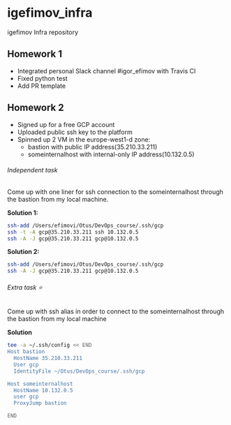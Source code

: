 # igefimov_infra
igefimov Infra repository
## Homework 1
* Integrated personal Slack channel #igor_efimov with Travis CI 
* Fixed python test
* Add PR template 

## Homework 2
* Signed up for a free GCP account
* Uploaded public ssh key to the platform 
* Spinned up 2 VM in the europe-west1-d zone:
    * bastion with public IP address(35.210.33.211)
    * someinternalhost with internal-only IP address(10.132.0.5)

###### Independent task
Come up with one liner for  ssh connection to the someinternalhost through the bastion from my local machine.

**Solution 1:**
```bash 
ssh-add /Users/efimovi/Otus/DevOps_course/.ssh/gcp
ssh -t -A gcp@35.210.33.211 ssh 10.132.0.5
ssh -A -J gcp@35.210.33.211 gcp@10.132.0.5
```

**Solution 2:**
```bash 
ssh-add /Users/efimovi/Otus/DevOps_course/.ssh/gcp
ssh -A -J gcp@35.210.33.211 gcp@10.132.0.5
```

###### Extra task :star:
Come up with ssh alias in order to connect to the someinternalhost through the bastion from my local machine

**Solution**
```bash
tee -a ~/.ssh/config << END
Host bastion
  HostName 35.210.33.211
  User gcp
  IdentityFile ~/Otus/DevOps_course/.ssh/gcp

Host someinternalhost
  HostName 10.132.0.5
  user gcp
  ProxyJump bastion

END
```
